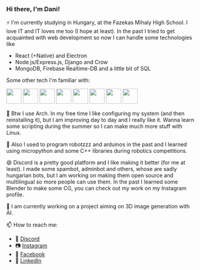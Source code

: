 ### Hi there, I'm Dani!
 ⚡ I'm currently studying in Hungary, at the Fazekas Mihaly High School. I love IT and IT loves me too (I hope at least). In the past I tried to get acquainted with web development so now I can handle some technologies like
 - React (+Native) and Electron
 - Node.js/Express.js, Django and Crow
 - MongoDB, Firebase Realtime-DB and a little bit of SQL
 
 Some other tech I'm familiar with:
 

<img width="40" src="https://cdn.jsdelivr.net/gh/devicons/devicon/icons/sass/sass-original.svg" />   <img width="40" src="https://cdn.jsdelivr.net/gh/devicons/devicon/icons/svelte/svelte-original.svg" />   <img width="40" src="https://cdn.jsdelivr.net/gh/devicons/devicon/icons/typescript/typescript-original.svg" />   <img width="40" src="https://cdn.jsdelivr.net/gh/devicons/devicon/icons/bootstrap/bootstrap-original.svg" />   <img width="40" src="https://cdn.jsdelivr.net/gh/devicons/devicon/icons/cplusplus/cplusplus-original.svg" />   <img width="40" src="https://cdn.jsdelivr.net/gh/devicons/devicon/icons/figma/figma-original.svg" />   <img width="40" src="https://cdn.jsdelivr.net/gh/devicons/devicon/icons/git/git-original.svg" />   <img width="40" src="https://cdn.jsdelivr.net/gh/devicons/devicon/icons/jquery/jquery-original.svg" /> 









🐧 Btw I use Arch. In my free time I like configuring my system (and then reinstalling it), but I am improving day to day and I really like it. Wanna learn some scripting during the summer so I can make much more stuff with Linux.

🤖 Also I used to program robotzzz and arduinos in the past and I learned using micropython and some C++ libraries during robotics competitions. 

😄 Discord is a pretty good platform and I like making it better (for me at least). I made some spambot, adminbot and others, whose are sadly hungarian bots, but I am working on making them open source and multilingual so more people can use them. In the past I learned some Blender to make some CG, you can check out my work on my Instagram profile.

🔭 I am currently working on a project aiming on 3D image generation with AI. 

📫 How to reach me:

 - 💬 [Discord](https://discord.gg/Z9tbGQPA)
 - 📷 [Instagram](https://www.instagram.com/gdani___/)
 - 📘 [Facebook](https://www.facebook.com/daniel.gergely.5458)
 - 🏢 [LinkedIn](https://www.linkedin.com/in/daniel-gergely-ba2003223/)

<!--
**vargaking/vargaking** is a ✨ _special_ ✨ repository because its `README.md` (this file) appears on your GitHub profile.

Here are some ideas to get you started:

- 🔭 I’m currently working on ...
- 🌱 I’m currently learning ...
- 👯 I’m looking to collaborate on ...
- 🤔 I’m looking for help with ...
- 💬 Ask me about ...
- 📫 How to reach me: ...
- 😄 Pronouns: ...
- ⚡ Fun fact: ...
-->


